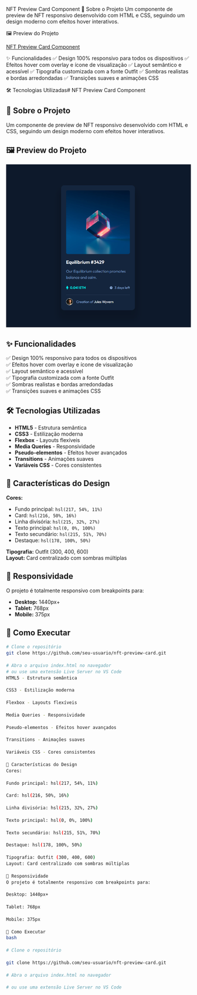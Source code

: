 NFT Preview Card Component
🎯 Sobre o Projeto
Um componente de preview de NFT responsivo desenvolvido com HTML e CSS, seguindo um design moderno com efeitos hover interativos.

🖼️ Preview do Projeto

[NFT Preview Card Component](./images/preview.png)

✨ Funcionalidades
✅ Design 100% responsivo para todos os dispositivos
✅ Efeitos hover com overlay e ícone de visualização
✅ Layout semântico e acessível
✅ Tipografia customizada com a fonte Outfit
✅ Sombras realistas e bordas arredondadas
✅ Transições suaves e animações CSS

🛠️ Tecnologias Utilizadas# NFT Preview Card Component

## 🎯 Sobre o Projeto

Um componente de preview de NFT responsivo desenvolvido com HTML e CSS, seguindo um design moderno com efeitos hover interativos.

## 🖼️ Preview do Projeto

![NFT Preview Card Component](./images/preview.png)

## ✨ Funcionalidades

✅ Design 100% responsivo para todos os dispositivos  
✅ Efeitos hover com overlay e ícone de visualização  
✅ Layout semântico e acessível  
✅ Tipografia customizada com a fonte Outfit  
✅ Sombras realistas e bordas arredondadas  
✅ Transições suaves e animações CSS

## 🛠️ Tecnologias Utilizadas

- **HTML5** - Estrutura semântica
- **CSS3** - Estilização moderna
- **Flexbox** - Layouts flexíveis
- **Media Queries** - Responsividade
- **Pseudo-elementos** - Efeitos hover avançados
- **Transitions** - Animações suaves
- **Variáveis CSS** - Cores consistentes

## 🎨 Características do Design

**Cores:**

- Fundo principal: `hsl(217, 54%, 11%)`
- Card: `hsl(216, 50%, 16%)`
- Linha divisória: `hsl(215, 32%, 27%)`
- Texto principal: `hsl(0, 0%, 100%)`
- Texto secundário: `hsl(215, 51%, 70%)`
- Destaque: `hsl(178, 100%, 50%)`

**Tipografia:** Outfit (300, 400, 600)  
**Layout:** Card centralizado com sombras múltiplas

## 📱 Responsividade

O projeto é totalmente responsivo com breakpoints para:

- **Desktop:** 1440px+
- **Tablet:** 768px
- **Mobile:** 375px

## 🚀 Como Executar

```bash
# Clone o repositório
git clone https://github.com/seu-usuario/nft-preview-card.git

# Abra o arquivo index.html no navegador
# ou use uma extensão Live Server no VS Code
HTML5 - Estrutura semântica

CSS3 - Estilização moderna

Flexbox - Layouts flexíveis

Media Queries - Responsividade

Pseudo-elementos - Efeitos hover avançados

Transitions - Animações suaves

Variáveis CSS - Cores consistentes

🎨 Características do Design
Cores:

Fundo principal: hsl(217, 54%, 11%)

Card: hsl(216, 50%, 16%)

Linha divisória: hsl(215, 32%, 27%)

Texto principal: hsl(0, 0%, 100%)

Texto secundário: hsl(215, 51%, 70%)

Destaque: hsl(178, 100%, 50%)

Tipografia: Outfit (300, 400, 600)
Layout: Card centralizado com sombras múltiplas

📱 Responsividade
O projeto é totalmente responsivo com breakpoints para:

Desktop: 1440px+

Tablet: 768px

Mobile: 375px

🚀 Como Executar
bash

# Clone o repositório

git clone https://github.com/seu-usuario/nft-preview-card.git

# Abra o arquivo index.html no navegador

# ou use uma extensão Live Server no VS Code
```
